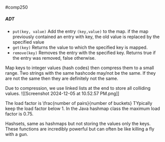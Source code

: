 #comp250 
##### ADT
- `put(key, value)` Add the entry `(key,value)` to the map. if the map previously contained an entry with key, the old value is replaced by the specified value
- `get(key)` Returns the value to which the specified key is mapped. 
- `remove(key)` Removes the entry with the specified key. Returns true if the entry was removed, false otherwise.

Map keys to integer values (hash codes) then compress them to a small range. Two strings with the same hashcode may/not be the same. If they are not the same then they are definitely not the same.

Due to compression, we use linked lists at the end to store all colliding values. 
![[Screenshot 2024-12-05 at 10.52.57 PM.png]]

The load factor is \frac{number of pairs}{number of buckets}
TYpically keep the load factor below 1. In the Java hashmap class the maximum load factor is 0.75.

Hashsets, same as hashmaps but not storing the values only the keys. These functions are incredibly powerful but can often be like killing a fly with a gun. 
